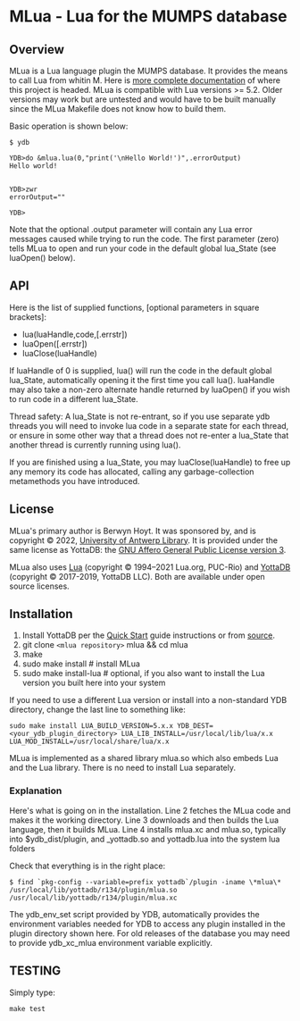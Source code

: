 # MLua - Lua for the MUMPS database

## Overview

MLua is a Lua language plugin the MUMPS database. It provides the means to call Lua from whitin M. Here is [more complete documentation](https://dev.anet.be/doc/brocade/mlua/html/index.html) of where this project is headed. MLua is compatible with Lua versions >= 5.2. Older versions may work but are untested and would have to be built manually since the MLua Makefile does not know how to build them.

Basic operation is shown below:

```shell
$ ydb

YDB>do &mlua.lua(0,"print('\nHello World!')",.errorOutput)
Hello world!


YDB>zwr
errorOutput=""

YDB>
```

Note that the optional .output parameter will contain any Lua error messages caused while trying to run the code. The first parameter (zero) tells MLua to open and run your code in the default global lua_State (see luaOpen() below).

## API

Here is the list of supplied functions, [optional parameters in square brackets]:

- lua(luaHandle,code,[.errstr])
- luaOpen([.errstr])
- luaClose(luaHandle)

If luaHandle of 0 is supplied, lua() will run the code in the default global lua_State, automatically opening it the first time you call lua(). luaHandle may also take a non-zero alternate handle returned by luaOpen() if you wish to run code in a different lua_State.

Thread safety: A lua_State is not re-entrant, so if you use separate ydb threads you will need to invoke lua code in a separate state for each thread, or ensure in some other way that a thread does not re-enter a lua_State that another thread is currently running using lua().

If you are finished using a lua_State, you may luaClose(luaHandle) to free up any memory its code has allocated, calling any garbage-collection metamethods you have introduced.

## License

MLua's primary author is Berwyn Hoyt. It was sponsored by, and is copyright © 2022, [University of Antwerp Library](https://www.uantwerpen.be/en/library/). It is provided under the same license as YottaDB: the [GNU Affero General Public License version 3](https://www.gnu.org/licenses/agpl-3.0.txt).

MLua also uses [Lua](https://www.lua.org/) (copyright © 1994–2021 Lua.org, PUC-Rio) and [YottaDB](https://yottadb.com/) (copyright © 2017-2019, YottaDB LLC). Both are available under open source licenses.

## Installation

1. Install YottaDB per the
   [Quick Start](https://docs.yottadb.com/MultiLangProgGuide/MultiLangProgGuide.html#quick-start)
   guide instructions or from [source](https://gitlab.com/YottaDB/DB/YDB).
2. git clone `<mlua repository>` mlua && cd mlua
3. make
4. sudo make install       # install MLua
5. sudo make install-lua   # optional, if you also want to install the Lua version you built here into your system

If you need to use a different Lua version or install into a non-standard YDB directory, change the last line to something like:

```shell
sudo make install LUA_BUILD_VERSION=5.x.x YDB_DEST=<your_ydb_plugin_directory> LUA_LIB_INSTALL=/usr/local/lib/lua/x.x LUA_MOD_INSTALL=/usr/local/share/lua/x.x
```

MLua is implemented as a shared library mlua.so which also embeds Lua and the Lua library. There is no need to install Lua separately.

### Explanation

Here's what is going on in the installation.
Line 2 fetches the MLua code and makes it the working directory.
Line 3 downloads and then builds the Lua language, then it builds MLua.
Line 4 installs mlua.xc and mlua.so, typically into $ydb_dist/plugin, and _yottadb.so and yottadb.lua into the system lua folders

Check that everything is in the right place:

```shell
$ find `pkg-config --variable=prefix yottadb`/plugin -iname \*mlua\*
/usr/local/lib/yottadb/r134/plugin/mlua.so
/usr/local/lib/yottadb/r134/plugin/mlua.xc
```

The ydb_env_set script provided by YDB, automatically provides the environment
variables needed for YDB to access any plugin installed in the plugin directory shown here.
For old releases of the database you may need to provide
ydb_xc_mlua environment variable explicitly.

## TESTING

Simply type:

```shell
make test
```
